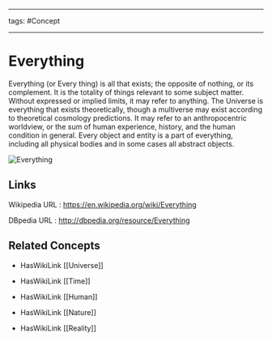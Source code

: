 




---

tags: #Concept

---
# Everything


Everything (or Every thing) is all that exists; the opposite of nothing, or its complement. It is the totality of things relevant to some subject matter. Without expressed or implied limits, it may refer to anything. The Universe is everything that exists theoretically, though a multiverse may exist according to theoretical cosmology predictions. It may refer to an anthropocentric worldview, or the sum of human experience, history, and the human condition in general. Every object and entity is a part of everything, including all physical bodies and in some cases all abstract objects.

![Everything](http://commons.wikimedia.org/wiki/Special:FilePath/Hubble_ultra_deep_field_high_rez_edit1.jpg?width=300)


## Links


Wikipedia URL : https://en.wikipedia.org/wiki/Everything

DBpedia URL : http://dbpedia.org/resource/Everything


## Related Concepts


- HasWikiLink [[Universe]]

- HasWikiLink [[Time]]

- HasWikiLink [[Human]]

- HasWikiLink [[Nature]]

- HasWikiLink [[Reality]]